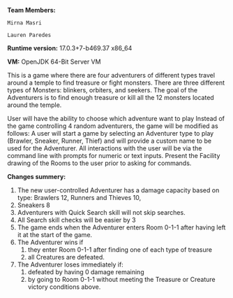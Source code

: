**Team Members:**

    Mirna Masri

    Lauren Paredes

**Runtime version:** 17.0.3+7-b469.37 x86_64

**VM:** OpenJDK 64-Bit Server VM

This is a game where there are four adventurers of different types travel around a temple to find treasure or fight 
monsters. 
There are three different types of Monsters: blinkers, orbiters, and seekers. The goal of the Adventurers is to find 
enough treasure or kill all the 12 monsters located around the temple.

User will have the ability to choose which adventure want to play
Instead of the game controlling 4 random adventurers, the game will be modified as follows:
A user will start a game by selecting an Adventurer type to play (Brawler, Sneaker, Runner, Thief) and will
provide a custom name to be used for the Adventurer.
All interactions with the user will be via the command line with prompts for numeric or text inputs.  Present the Facility drawing of the Rooms to the user prior to asking for commands.

**Changes summery:**
1. The new user-controlled Adventurer has a damage capacity based on type:  Brawlers 12, Runners and Thieves 10, 
2. Sneakers 8
2. Adventurers with Quick Search skill will not skip searches.
3. All Search skill checks will be easier by 3
4. The game ends when the Adventurer enters Room 0-1-1 after having left it at the start of the game.
5. The Adventurer wins if 
   1. they enter Room 0-1-1 after finding one of each type of treasure 
   2. all Creatures are defeated.
6. The Adventurer loses immediately if:
   1. defeated by having 0 damage remaining
   2. by going to Room 0-1-1 without meeting the Treasure or Creature victory conditions above. 
